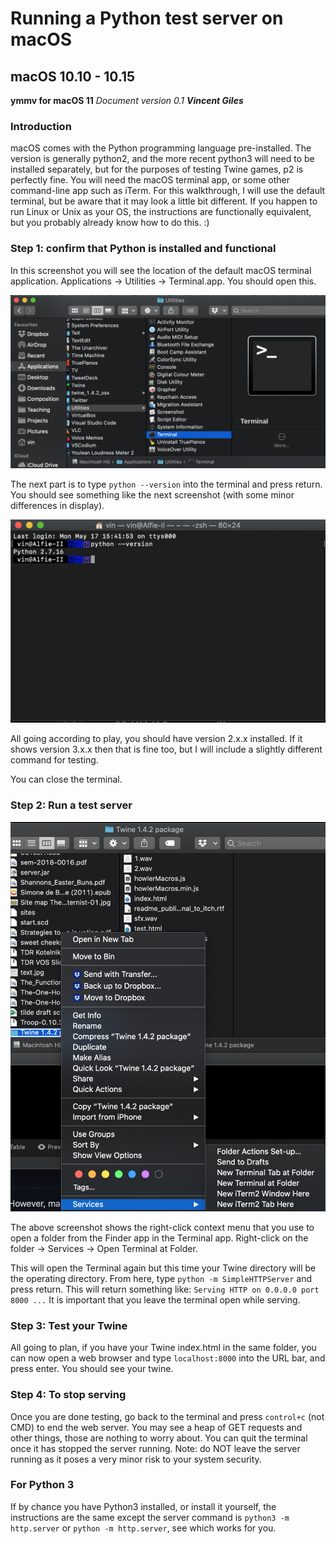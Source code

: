 # Running a Python test server on macOS
## macOS 10.10 - 10.15
**ymmv for macOS 11**
_Document version 0.1_
**_Vincent Giles_**

### Introduction
macOS comes with the Python programming language pre-installed. The version is generally python2, and the more recent python3 will need to be installed separately, but for the purposes of testing Twine games, p2 is perfectly fine. You will need the macOS terminal app, or some other command-line app such as iTerm. For this walkthrough, I will use the default terminal, but be aware that it may look a little bit different. If you happen to run Linux or Unix as your OS, the instructions are functionally equivalent, but you probably already know how to do this. :)

### Step 1: confirm that Python is installed and functional

In this screenshot you will see the location of the default macOS terminal application. Applications -> Utilities -> Terminal.app. You should open this.

![Screenshot of Terminal Location](ss3.png)

The next part is to type `python --version` into the terminal and press return. You should see something like the next screenshot (with some minor differences in display).

![Screenshot of Python Version](ss2.png)

All going according to play, you should have version 2.x.x installed. If it shows version 3.x.x then that is fine too, but I will include a slightly different command for testing.

You can close the terminal.

### Step 2: Run a test server

![Screenshot of Opening a Terminal at Folder](ss1.png)

The above screenshot shows the right-click context menu that you use to open a folder from the Finder app in the Terminal app. 
Right-click on the folder -> Services -> Open Terminal at Folder. 

This will open the Terminal again but this time your Twine directory will be the operating directory. From here, type `python -m SimpleHTTPServer` and press return. 
This will return something like: `Serving HTTP on 0.0.0.0 port 8000 ...`
It is important that you leave the terminal open while serving. 

### Step 3: Test your Twine

All going to plan, if you have your Twine index.html in the same folder, you can now open a web browser and type `localhost:8000` into the URL bar, and press enter. You should see your twine.

### Step 4: To stop serving

Once you are done testing, go back to the terminal and press `control+c` (not CMD) to end the web server. You may see a heap of GET requests and other things, those are nothing to worry about. You can quit the terminal once it has stopped the server running. Note: do NOT leave the server running as it poses a very minor risk to your system security. 

### For Python 3

If by chance you have Python3 installed, or install it yourself, the instructions are the same except the server command is `python3 -m http.server` or `python -m http.server`, see which works for you. 